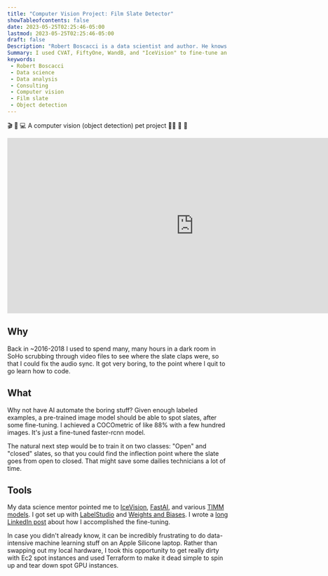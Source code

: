 ```yaml
---
title: "Computer Vision Project: Film Slate Detector"
showTableofcontents: false
date: 2023-05-25T02:25:46-05:00
lastmod: 2023-05-25T02:25:46-05:00
draft: false
Description: "Robert Boscacci is a data scientist and author. He knows how to fine-tune an object detection computer vision model. He used this ability to make a film slate detector." # Keep to 150-160 chars
Summary: I used CVAT, FiftyOne, WandB, and "IceVision" to fine-tune an object detector.
keywords:
 - Robert Boscacci
 - Data science
 - Data analysis
 - Consulting
 - Computer vision
 - Film slate
 - Object detection
---
```


🎬 🎥 💻 A computer vision (object detection) pet project 👨‍💻 🍿 🎤

<iframe width="850" height="400" src="https://www.youtube.com/embed/KF4WEupeTAg" title="YouTube video player" frameborder="0" allow="accelerometer; autoplay; clipboard-write; encrypted-media; gyroscope; picture-in-picture; web-share" allowfullscreen></iframe><br/>

## Why

Back in ~2016-2018 I used to spend many, many hours in a dark room in SoHo scrubbing through video files to see where the slate claps were, so that I could fix the audio sync. It got very boring, to the point where I quit to go learn how to code.

## What

Why not have AI automate the boring stuff? Given enough labeled examples, a pre-trained image model should be able to spot slates, after some fine-tuning. I achieved a COCOmetric of like 88% with a few hundred images. It's just a fine-tuned faster-rcnn model.

The natural next step would be to train it on two classes: "Open" and "closed" slates, so that you could find the inflection point where the slate goes from open to closed. That might save some dailies technicians a lot of time.

## Tools

My data science mentor pointed me to [IceVision](https://github.com/airctic/icevision), [FastAI](https://course.fast.ai/), and various [TIMM models](https://huggingface.co/docs/hub/timm). I got set up with [LabelStudio](https://labelstud.io/) and [Weights and Biases](https://wandb.ai/site). I wrote a [long LinkedIn post](https://www.linkedin.com/posts/rboscacci_icevision-activity-6993242508814090240-aFeq?utm_source=share&utm_medium=member_desktop) about how I accomplished the fine-tuning.

In case you didn't already know, it can be incredibly frustrating to do data-intensive machine learning stuff on an Apple Silicone laptop. Rather than swapping out my local hardware, I took this opportunity to get really dirty with Ec2 spot instances and used Terraform to make it dead simple to spin up and tear down spot GPU instances.
